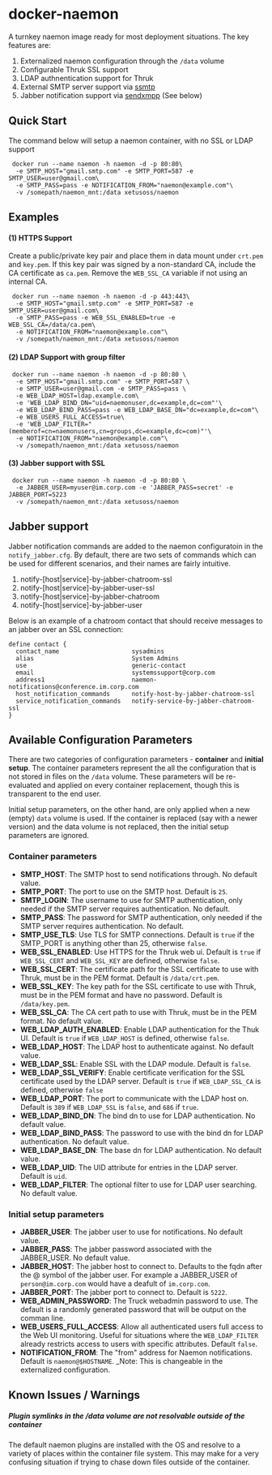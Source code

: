 # docker-naemon

A turnkey naemon image ready for most deployment situations. The key features are:

1. Externalized naemon configuration through the `/data` volume
2. Configurable Thruk SSL support
3. LDAP authnentication support for Thruk
4. External SMTP server support via [ssmtp](https://wiki.archlinux.org/index.php/SSMTP)
5. Jabber notification support via [sendxmpp](http://sendxmpp.hostname.sk) (See below)

## Quick Start

The command below will setup a naemon container, with no SSL or LDAP support

```
 docker run --name naemon -h naemon -d -p 80:80\
  -e SMTP_HOST="gmail.smtp.com" -e SMTP_PORT=587 -e SMTP_USER=user@gmail.com\
  -e SMTP_PASS=pass -e NOTIFICATION_FROM="naemon@example.com"\
  -v /somepath/naemon_mnt:/data xetusoss/naemon
```

## Examples

#### (1) HTTPS Support

Create a public/private key pair and place them in data mount under `crt.pem` and `key.pem`. If this key pair was signed by a non-standard CA, include the CA certificate as `ca.pem`. Remove the `WEB_SSL_CA` variable if not using an internal CA.

```
 docker run --name naemon -h naemon -d -p 443:443\
  -e SMTP_HOST="gmail.smtp.com" -e SMTP_PORT=587 -e SMTP_USER=user@gmail.com\
  -e SMTP_PASS=pass -e WEB_SSL_ENABLED=true -e WEB_SSL_CA=/data/ca.pem\
  -e NOTIFICATION_FROM="naemon@example.com"\
  -v /somepath/naemon_mnt:/data xetusoss/naemon
```

#### (2) LDAP Support with group filter
```
 docker run --name naemon -h naemon -d -p 80:80 \
  -e SMTP_HOST="gmail.smtp.com" -e SMTP_PORT=587 \
  -e SMTP_USER=user@gmail.com -e SMTP_PASS=pass \
  -e WEB_LDAP_HOST=ldap.example.com\
  -e 'WEB_LDAP_BIND_DN="uid=naemonuser,dc=example,dc=com"'\
  -e WEB_LDAP_BIND_PASS=pass -e WEB_LDAP_BASE_DN="dc=example,dc=com"\
  -e WEB_USERS_FULL_ACCESS=true\
  -e 'WEB_LDAP_FILTER="(memberof=cn=naemonusers,cn=groups,dc=example,dc=com)"'\
  -e NOTIFICATION_FROM="naemon@example.com"\
  -v /somepath/naemon_mnt:/data xetusoss/naemon
```

#### (3) Jabber support with SSL

```
 docker run --name naemon -h naemon -d -p 80:80 \
  -e JABBER_USER=myuser@im.corp.com -e 'JABBER_PASS=secret' -e JABBER_PORT=5223
  -v /somepath/naemon_mnt:/data xetusoss/naemon
```

## Jabber support

Jabber notification commands are added to the naemon configuratoin in the `notify_jabber.cfg`. By default, there are two sets of commands which can be used for different scenarios, and their names are fairly intuitive.

1. notify-[host|service]-by-jabber-chatroom-ssl
2. notify-[host|service]-by-jabber-user-ssl
3. notify-[host|service]-by-jabber-chatroom
4. notify-[host|service]-by-jabber-user

Below is an example of a chatroom contact that should receive messages to an jabber over an SSL connection:

```
define contact {
  contact_name                    sysadmins
  alias                           System Admins
  use                             generic-contact
  email                           systemssupport@corp.com
  address1	                      naemon-notifications@conference.im.corp.com
  host_notification_commands      notify-host-by-jabber-chatroom-ssl
  service_notification_commands   notify-service-by-jabber-chatroom-ssl
}

```
## Available Configuration Parameters

There are two categories of configuration parameters - __container__ and __initial setup__. The container parameters represent the all the configuration that is not stored in files on the `/data` volume. These parameters will be re-evaluated and applied on every container replacement, though this is transparent to the end user.

Initial setup parameters, on the other hand, are only applied when a new (empty) `data` volume is used. If the container is replaced (say with a newer version) and the data volume is not replaced, then the initial setup parameters are ignored.

### Container parameters

* __SMTP_HOST__: The SMTP host to send notifications through. No default value.
* __SMTP_PORT__: The port to use on the SMTP host. Default is `25`.
* __SMTP_LOGIN__: The username to use for SMTP authentication, only needed if the SMTP server requires authentication. No default.
* __SMTP_PASS__: The password for SMTP authentication, only needed if the SMTP server requires authentication. No default.
* __SMTP_USE_TLS__: Use TLS for SMTP connections. Default is `true` if the SMTP_PORT is anything other than 25, otherwise `false`.
* __WEB_SSL_ENABLED__: Use HTTPS for the Thruk web ui. Default is `true` if `WEB_SSL_CERT` and `WEB_SSL_KEY` are defined, otherwise `false`.
* __WEB_SSL_CERT__: The certificate path for the SSL certificate to use with Thruk, must be in the PEM format. Default is `/data/crt.pem`.
* __WEB_SSL_KEY__: The key path for the SSL certificate to use with Thruk, must be in the PEM format and have no password. Default is `/data/key.pem`.
* __WEB_SSL_CA__: The CA cert path to use with Thruk, must be in the PEM format. No default value.
* __WEB_LDAP_AUTH_ENABLED__: Enable LDAP authentication for the Thuk UI. Default is `true` if `WEB_LDAP_HOST` is defined, otherwise `false`.
* __WEB_LDAP_HOST__: The LDAP host to authenticate against. No default value.
* __WEB_LDAP_SSL__: Enable SSL with the LDAP module. Default is `false`.
* __WEB_LDAP_SSL_VERIFY__: Enable certificate verification for the SSL certificate used by the LDAP server. Default is `true` if `WEB_LDAP_SSL_CA` is defined, otherwise `false`
* __WEB_LDAP_PORT__: The port to communicate with the LDAP host on. Default is `389` if `WEB_LDAP_SSL` is `false`, and `686` if `true`.
* __WEB_LDAP_BIND_DN__: The bind dn to use for LDAP authentication. No default value.
* __WEB_LDAP_BIND_PASS__: The password to use with the bind dn for LDAP authentication. No default value.
* __WEB_LDAP_BASE_DN__: The base dn for LDAP authentication. No default value.
* __WEB_LDAP_UID__: The UID attribute for entries in the LDAP server. Default is `uid`.
* __WEB_LDAP_FILTER__: The optional filter to use for LDAP user searching. No default value.

### Initial setup parameters

* __JABBER_USER__: The jabber user to use for notifications. No default value.
* __JABBER_PASS__: The jabber password associated with the JABBER_USER. No default value.
* __JABBER_HOST__: The jabber host to connect to. Defaults to the fqdn after the @ symbol of the jabber user. For example a JABBER_USER of `person@im.corp.com` would have a deafult of `im.corp.com`.
* __JABBER_PORT__: The jabber port to connect to. Default is `5222`.
* __WEB_ADMIN_PASSWORD__: The Truck webadmin password to use. The default is a randomly generated password that will be output on the comman line.
* __WEB_USERS_FULL_ACCESS__: Allow all authenticated users full access to the Web UI monitoring. Useful for situations where the `WEB_LDAP_FILTER` already restricts access to users with specific attributes. Default `false`.
* __NOTIFICATION_FROM__: The "from" address for Naemon notifications. Default is `naemon@$HOSTNAME`. _Note: This is changeable in the externalized configuration.


## Known Issues / Warnings

##### Plugin symlinks in the /data volume are not resolvable outside of the container

The default naemon plugins are installed with the OS and resolve to a variety of places within the container file system. This may make for a very confusing situation if trying to chase down files outside of the container.